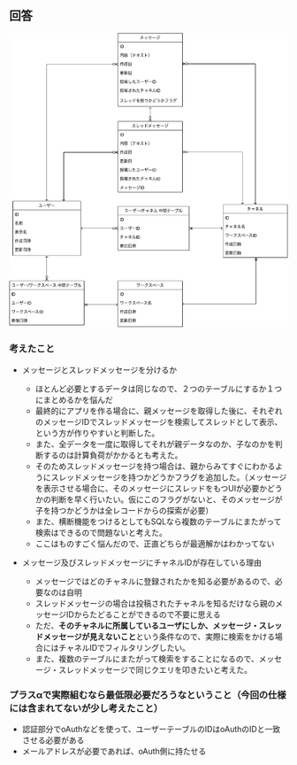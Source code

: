 ## 回答

![image](https://raw.githubusercontent.com/yuikoito/PrAhaChallenge/master/db/db-modeling-2/DB2%20Diagram.drawio.png)


### 考えたこと
- メッセージとスレッドメッセージを分けるか
  - ほとんど必要とするデータは同じなので、２つのテーブルにするか１つにまとめるかを悩んだ
  - 最終的にアプリを作る場合に、親メッセージを取得した後に、それぞれのメッセージIDでスレッドメッセージを検索してスレッドとして表示、という方が作りやすいと判断した。
  - また、全データを一度に取得してそれが親データなのか、子なのかを判断するのは計算負荷がかかるとも考えた。
  - そのためスレッドメッセージを持つ場合は、親からみてすぐにわかるようにスレッドメッセージを持つかどうかフラグを追加した。（メッセージを表示させる場合に、そのメッセージにスレッドをもつUIが必要かどうかの判断を早く行いたい。仮にこのフラグがないと、そのメッセージが子を持つかどうかは全レコードからの探索が必要）
  - また、横断機能をつけるとしてもSQLなら複数のテーブルにまたがって検索はできるので問題ないと考えた。
  - ここはものすごく悩んだので、正直どちらが最適解かはわかってない

- メッセージ及びスレッドメッセージにチャネルIDが存在している理由
  - メッセージではどのチャネルに登録されたかを知る必要があるので、必要なのは自明
  - スレッドメッセージの場合は投稿されたチャネルを知るだけなら親のメッセージIDからたどることができるので不要に思える
  - ただ、**そのチャネルに所属しているユーザにしか、メッセージ・スレッドメッセージが見えないこと**という条件なので、実際に検索をかける場合にはチャネルIDでフィルタリングしたい。
  - また、複数のテーブルにまたがって検索をすることになるので、メッセージ・スレッドメッセージで同じクエリを叩きたいと考えた。
　
### プラスαで実際組むなら最低限必要だろうなということ（今回の仕様には含まれてないが少し考えたこと）
- 認証部分でoAuthなどを使って、ユーザーテーブルのIDはoAuthのIDと一致させる必要がある
- メールアドレスが必要であれば、oAuth側に持たせる
